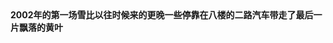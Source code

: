 
<html lang="en">
<head>
    <meta charset="UTF-8">
    <meta http-equiv="X-UA-Compatible" content="IE=edge">
    <meta name="viewport" content="width=device-width, initial-scale=1.0">
    <title>Document</title>
    <style>
        *{padding:0;margin:0}
        html{overflow:hidden}
          </style>
</head>
<body>
    <B>2002年的第一场雪比以往时候来的更晚一些停靠在八楼的二路汽车带走了最后一片飘落的黄叶</B>
<canvas id="canvas" style="background:#111"></canvas>
<audio src="http://dx.sc.chinaz.com/Files/DownLoad/sound1/201210/2178.mp3" autoplay loop/>
<audio src="http://dx.sc.chinaz.com/Files/DownLoad/sound1/201205/1430.mp3" autoplay loop/>
<script type="text/javascript">
window.onload = function(){
//获取画布对象
var canvas = document.getElementById("canvas");
//获取画布的上下文
var context =canvas.getContext("2d");
//获取浏览器屏幕的宽度和高度
var w = window.innerWidth;
var h = window.innerHeight;
//设置canvas的宽度和高度
canvas.width = w;
canvas.height = h;
//1：如何产生雪花,一个圆 ,arc(x,y,r,start,end)
//初始化雪花数量
var num = 400;
//雪花数组
var snows = [];
for(var i=0;i<num;i++){
//x,y圆心掉的坐标位置，r代表圆的半径，d每个圆的每个圆之间的间距，c代表的颜色
var r = randColor();
snows.push({
x:Math.random()*w,
y:Math.random()*h,
r:Math.random()*10,
d:Math.random()*num
});
};
//绘画的函数
function draw(){
context.clearRect(0,0,w,h);
context.beginPath();
for(var i=0;i<num;i++){
var snow = snows[i];
context.fillStyle = "rgba(255,255,255,0.9)";
context.moveTo(snow.x,snow.y);
context.arc(snow.x,snow.y,snow.r,0,Math.PI*2);
}
context.fill();
//掉落
drop();
};
var angle = 0;
function drop()
{
angle += 0.01;
for(var i = 0; i < num; i++){
var p = snows[i];
//记住两个公式：Math.sin(弧度)返回是一个0 1 -1 的数字
//math.cos(1 0 -1 ) 自由体，
p.y += Math.cos(angle+p.d) + 1 + p.r*0.625;
p.x += Math.sin(angle) * 8 ;
//如果雪花到了边界，进行边界处理
if(p.x > w+5 || p.x < -5 || p.y > h){
if(i%4 > 0) {
snows[i] = {x: Math.random()*w, y: -10, r: p.r, d: p.d};
}else{
//控制方向
if(Math.sin(angle) > 0){
snows[i] = {x: -5, y: Math.random()*h, r: p.r, d: p.d};
}else{
snows[i] = {x: w+5, y: Math.random()*h, r: p.r, d: p.d};
}
}
}
}
};
//执行和调用函数
draw();
setInterval(draw,10);
//随机颜色
function randColor(){
var r = Math.floor(Math.random() * 256);
var g = Math.floor(Math.random() * 256);
var b = Math.floor(Math.random() * 256);
return "rgb("+r+","+g+","+b+")";
};
};
  
</script>
</body>
</html>
